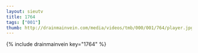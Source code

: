 ```yaml
--- 
layout: sieutv
title: 1764
tags: ["001"]
thumb: http://drainmainvein.com/media/videos/tmb/000/001/764/player.jpg
---
```

{% include drainmainvein key="1764" %} 
